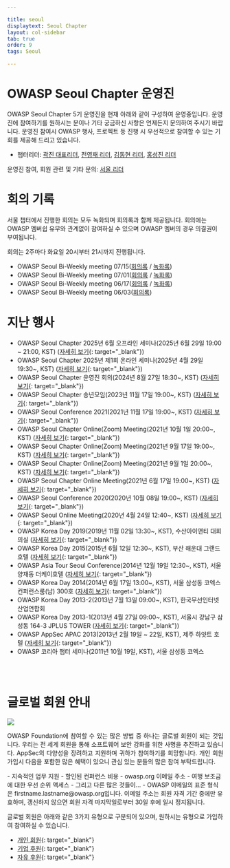 ```yaml
---

title: seoul
displaytext: Seoul Chapter
layout: col-sidebar
tab: true
order: 9
tags: Seoul

---
```


# OWASP Seoul Chapter 운영진

OWASP Seoul Chapter 5기 운영진을 현재 아래와 같이 구성하여 운영중입니다. 운영진에 참여하기를 원하시는 분이나 기타 궁금하신 사항은 언제든지 문의하여 주시기 바랍니다. 운영진 참여시 OWASP 행사, 프로젝트 등 진행 시 우선적으로 참여할 수 있는 기회를 제공해 드리고 있습니다.
  - 챕터리더: [곽진 대표리더](mailto:jin.kwak@owasp.org), [전영재 리더](mailto:youngjae.jeon@owasp.org), [김동현 리더](mailto:ben.kim@owasp.org), [홍성진 리더](mailto:seongjin.hong@owasp.org)

운영진 참여, 회원 관련 및 기타 문의: [서울 리더](mailto:seoul-leaders@owasp.org)

# 회의 기록
서울 챕터에서 진행한 회의는 모두 녹화되며 회의록과 함께 제공됩니다.
회의에는 OWASP 멤버쉽 유무와 관계없이 참여하실 수 있으며 OWASP 멤버의 경우 의결권이 부여됩니다.

회의는 2주마다 화요일 20시부터 21시까지 진행됩니다.
- OWASP Seoul Bi-Weekly meeting 07/15([회의록](https://docs.google.com/document/d/15XSSo4ifog7lJUqzn2Ps1fySL8N7JJSDXfovJEyV8S4/edit?usp=drive_link) / [녹화록](https://drive.google.com/file/d/16kIplgyqc2ICrAShrxaRA-Xt5Zw5xNYi/view?usp=drive_link))
- OWASP Seoul Bi-Weekly meeting 07/01([회의록](https://docs.google.com/document/d/1odXftjlcLSzGPINxih2dWbdnjVjmKPfJ3CEz3PM9cTg/edit?tab=t.0) / [녹화록](https://drive.google.com/file/d/1QM6uZTItJ4cwV-EB1jieFtUxuFh382Xr/view?usp=drive_link))
- OWASP Seoul Bi-Weekly meeting 06/17([회의록](https://docs.google.com/document/d/1yWqUaWiUMOASoxx9y8aDP98yKdPxD_7gT5F4Tex8RxM/edit?tab=t.0) / [녹화록](https://drive.google.com/file/d/1lJC6eYsag2pJuXUElwX7-KuRbXXTyO9g/view?usp=sharing))
- OWASP Seoul Bi-Weekly meeting 06/03([회의록](https://docs.google.com/document/d/1msk6J_7PcjqE8ehv9uUXa07RPXxc1KrMcm2D0U8W7LI/edit?tab=t.0))

# 지난 행사
- OWASP Seoul Chapter 2025년 6월 오프라인 세미나(2025년 6월 29일 19:00 ~ 21:00, KST) ([자세히 보기](https://www.meetup.com/owasp-seoul/events/308298793/){: target="_blank"})
- OWASP Seoul Chapter 2025년 제1회 온라인 세미나(2025년 4월 29일 19:30\~, KST) ([자세히 보기](https://www.meetup.com/ko-KR/owasp-seoul/events/307060143/){: target="_blank"})
- OWASP Seoul Chapter 운영진 회의(2024년 8월 27일 18:30\~, KST) ([자세히 보기](https://www.meetup.com/ko-KR/owasp-seoul/events/303059641/){: target="_blank"})
- OWASP Seoul Chapter 송년모임(2023년 11월 17일 19:00\~, KST) ([자세히 보기](https://www.meetup.com/owasp-seoul/events/295901662/){: target="_blank"})
- OWASP Seoul Conference 2021(2021년 11월 17일 19:00\~, KST) ([자세히 보기](https://www.meetup.com/ko-KR/owasp-seoul/events/280484529/){: target="_blank"})
- OWASP Seoul Chapter Online(Zoom) Meeting(2021년 10월 1일 20:00\~, KST) ([자세히 보기](https://www.meetup.com/ko-KR/owasp-seoul/events/281132616/){: target="_blank"})
- OWASP Seoul Chapter Online(Zoom) Meeting(2021년 9월 17일 19:00\~, KST) ([자세히 보기](https://www.meetup.com/owasp-seoul/events/280484617/){: target="_blank"})
- OWASP Seoul Chapter Online(Zoom) Meeting(2021년 9월 1일 20:00\~, KST) ([자세히 보기](https://www.meetup.com/owasp-seoul/events/280481157/){: target="_blank"})
- OWASP Seoul Chapter Online Meeting(2021년 6월 17일 19:00\~, KST) ([자세히 보기](https://www.meetup.com/owasp-seoul/events/278465751/){: target="_blank"})
- OWASP Seoul Conference 2020(2020년 10월 08일 19:00\~, KST) ([자세히 보기](https://www.meetup.com/owasp-seoul/events/273498395/){: target="_blank"})
- OWASP Seoul Online Meeting(2020년 4월 24일 12:40\~, KST) ([자세히 보기](https://www.meetup.com/owasp-seoul/events/270038687/){: target="_blank"})
- OWASP Korea Day 2019(2019년 11월 02일 13:30\~, KST), 수산아이앤티 대회의실 ([자세히 보기](https://wiki.owasp.org/index.php/Seoul#tab=Events){: target="_blank"})
- OWASP Korea Day 2015(2015년 6월 12일 12:30\~, KST), 부산 해운대 그랜드 호텔 ([자세히 보기](https://www.boannews.com/media/view.asp?idx=46330&page=1&kind=2){: target="_blank"})
- OWASP Asia Tour Seoul Conference(2014년 12월 19일 12:30\~, KST), 서울 양재동 더케이호텔 ([자세히 보기](https://wiki.owasp.org/index.php/AsiaTour2014#tab=Seoul){: target="_blank"})
- OWASP Korea Day 2014(2014년 6월 17일 13:00\~, KST), 서울 삼성동 코엑스 컨퍼런스룸(남) 300호 ([자세히 보기](https://www.boannews.com/media/view.asp?idx=41252&page=1&kind=3){: target="_blank"})
- OWASP Korea Day 2013-2(2013년 7월 13일 09:00\~, KST), 한국무선인터넷산업연합회
- OWASP Korea Day 2013-1(2013년 4월 27일 09:00\~, KST), 서울시 강남구 삼성동 164-3 JPLUS TOWER ([자세히 보기](https://www.boannews.com/media/view.asp?idx=35841&page=1&kind=3){: target="_blank"})
- OWASP AppSec APAC 2013(2013년 2월 19일 \~ 22일, KST), 제주 하얏트 호텔 ([자세히 보기](https://wiki.owasp.org/index.php/AppSecAsiaPac2013){: target="_blank"})
- OWASP 코리아 챕터 세미나(2011년 10월 19일, KST), 서울 삼성동 코엑스

<br><br>

# 글로벌 회원 안내
<img src="./assets/images/members-header.png">

<p style='text-align: justify;'>
OWASP Foundation에 참여할 수 있는 많은 방법 중 하나는 글로벌 회원이 되는 것입니다. 우리는 전 세계 회원을 통해 소프트웨어 보안 강화를 위한 사명을 추진하고 있습니다. AppSec의 다양성을 장려하고 지원하며 귀하가 참여하기를 희망합니다. 개인 회원 가입시 다음을 포함한 많은 혜택이 있으니 관심 있는 분들의 많은 참여 부탁드립니다.
</p>
  - 지속적인 업무 지원
  - 할인된 컨퍼런스 비용
  - owasp.org 이메일 주소
  - 여행 보조금에 대한 우선 순위 액세스
  - 그리고 다른 많은 것들이...
  - OWASP 이메일의 표준 형식은 firstname.lastname@owasp.org입니다. 이메일 주소는 회원 자격 기간 중에만 유효하며, 갱신하지 않으면 회원 자격 마지막일로부터 30일 후에 일시 정지됩니다.

글로벌 회원은 아래와 같은 3가지 유형으로 구분되어 있으며, 원하시는 유형으로 가입하여 참여하실 수 있습니다.
- [개인 회원](https://owasp.glueup.com/organization/6727/memberships/){: target="_blank"}
- [기업 후원](https://owasp.org/supporters/){: target="_blank"}
- [자유 후원](https://owasp.org/supporters/){: target="_blank"}
